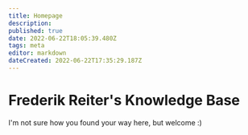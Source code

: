 ```yaml
---
title: Homepage
description: 
published: true
date: 2022-06-22T18:05:39.480Z
tags: meta
editor: markdown
dateCreated: 2022-06-22T17:35:29.187Z
---
```


# Frederik Reiter's Knowledge Base

I'm not sure how you found your way here, but welcome :)

